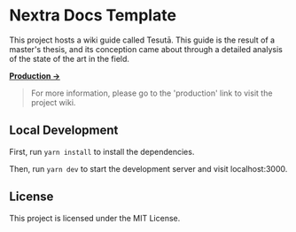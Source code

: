 # Nextra Docs Template 

This project hosts a wiki guide called Tesutā. This guide is the result of a master's thesis, and its conception came about through a detailed analysis of the state of the art in the field.

[**Production →**](https://tsuta-guide.vercel.app/)

> For more information, please go to the 'production' link to visit the project wiki.

## Local Development

First, run `yarn install` to install the dependencies.

Then, run `yarn dev` to start the development server and visit localhost:3000.

## License

This project is licensed under the MIT License.
